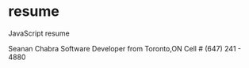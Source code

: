 # resume
JavaScript resume

Seanan Chabra
Software Developer from Toronto,ON
Cell # (647) 241 - 4880
